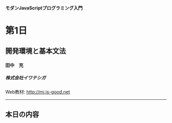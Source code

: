 #### モダンJavaScriptプログラミング入門
# 第1日
## 開発環境と基本文法

#### 田中　充
##### 株式会社イワテシガ

Web教材: http://mj.is-good.net

---
## 本日の内容
